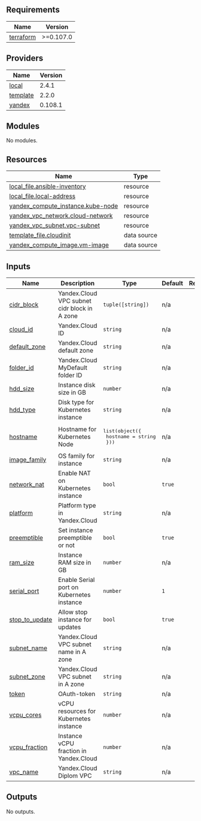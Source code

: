 <!-- BEGIN_TF_DOCS -->
## Requirements

| Name | Version |
|------|---------|
| <a name="requirement_terraform"></a> [terraform](#requirement\_terraform) | >=0.107.0 |

## Providers

| Name | Version |
|------|---------|
| <a name="provider_local"></a> [local](#provider\_local) | 2.4.1 |
| <a name="provider_template"></a> [template](#provider\_template) | 2.2.0 |
| <a name="provider_yandex"></a> [yandex](#provider\_yandex) | 0.108.1 |

## Modules

No modules.

## Resources

| Name | Type |
|------|------|
| [local_file.ansible-inventory](https://registry.terraform.io/providers/hashicorp/local/latest/docs/resources/file) | resource |
| [local_file.local-address](https://registry.terraform.io/providers/hashicorp/local/latest/docs/resources/file) | resource |
| [yandex_compute_instance.kube-node](https://registry.terraform.io/providers/yandex-cloud/yandex/latest/docs/resources/compute_instance) | resource |
| [yandex_vpc_network.cloud-network](https://registry.terraform.io/providers/yandex-cloud/yandex/latest/docs/resources/vpc_network) | resource |
| [yandex_vpc_subnet.vpc-subnet](https://registry.terraform.io/providers/yandex-cloud/yandex/latest/docs/resources/vpc_subnet) | resource |
| [template_file.cloudinit](https://registry.terraform.io/providers/hashicorp/template/latest/docs/data-sources/file) | data source |
| [yandex_compute_image.vm-image](https://registry.terraform.io/providers/yandex-cloud/yandex/latest/docs/data-sources/compute_image) | data source |

## Inputs

| Name | Description | Type | Default | Required |
|------|-------------|------|---------|:--------:|
| <a name="input_cidr_block"></a> [cidr\_block](#input\_cidr\_block) | Yandex.Cloud VPC subnet cidr block in A zone | `tuple([string])` | n/a | yes |
| <a name="input_cloud_id"></a> [cloud\_id](#input\_cloud\_id) | Yandex.Cloud ID | `string` | n/a | yes |
| <a name="input_default_zone"></a> [default\_zone](#input\_default\_zone) | Yandex.Cloud default zone | `string` | n/a | yes |
| <a name="input_folder_id"></a> [folder\_id](#input\_folder\_id) | Yandex.Cloud MyDefault folder ID | `string` | n/a | yes |
| <a name="input_hdd_size"></a> [hdd\_size](#input\_hdd\_size) | Instance disk size in GB | `number` | n/a | yes |
| <a name="input_hdd_type"></a> [hdd\_type](#input\_hdd\_type) | Disk type for Kubernetes instance | `string` | n/a | yes |
| <a name="input_hostname"></a> [hostname](#input\_hostname) | Hostname for Kubernetes Node | <pre>list(object({<br>    hostname = string<br>  }))</pre> | n/a | yes |
| <a name="input_image_family"></a> [image\_family](#input\_image\_family) | OS family for instance | `string` | n/a | yes |
| <a name="input_network_nat"></a> [network\_nat](#input\_network\_nat) | Enable NAT on Kubernetes instance | `bool` | `true` | no |
| <a name="input_platform"></a> [platform](#input\_platform) | Platform type in Yandex.Cloud | `string` | n/a | yes |
| <a name="input_preemptible"></a> [preemptible](#input\_preemptible) | Set instance preemptible or not | `bool` | `true` | no |
| <a name="input_ram_size"></a> [ram\_size](#input\_ram\_size) | Instance RAM size in GB | `number` | n/a | yes |
| <a name="input_serial_port"></a> [serial\_port](#input\_serial\_port) | Enable Serial port on Kubernetes instance | `number` | `1` | no |
| <a name="input_stop_to_update"></a> [stop\_to\_update](#input\_stop\_to\_update) | Allow stop instance for updates | `bool` | `true` | no |
| <a name="input_subnet_name"></a> [subnet\_name](#input\_subnet\_name) | Yandex.Cloud VPC subnet name in A zone | `string` | n/a | yes |
| <a name="input_subnet_zone"></a> [subnet\_zone](#input\_subnet\_zone) | Yandex.Cloud VPC subnet in A zone | `string` | n/a | yes |
| <a name="input_token"></a> [token](#input\_token) | OAuth-token | `string` | n/a | yes |
| <a name="input_vcpu_cores"></a> [vcpu\_cores](#input\_vcpu\_cores) | vCPU resources for Kubernetes instance | `number` | n/a | yes |
| <a name="input_vcpu_fraction"></a> [vcpu\_fraction](#input\_vcpu\_fraction) | Instance vCPU fraction in Yandex.Cloud | `number` | n/a | yes |
| <a name="input_vpc_name"></a> [vpc\_name](#input\_vpc\_name) | Yandex.Cloud Diplom VPC | `string` | n/a | yes |

## Outputs

No outputs.
<!-- END_TF_DOCS -->
